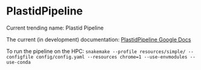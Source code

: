 # PlastidPipeline

Current trending name: Plastid Pipeline

The current (in development) documentation: [PlastidPipeline Google Docs](https://docs.google.com/document/d/1kSNYbWYWll7QQv1zzU0TqP_HkZW93I5C3cAuKrxtv6g/edit?usp=sharing)


To run the pipeline on the HPC: `snakemake --profile resources/simple/ --configfile config/config.yaml --resources chrome=1 --use-envmodules --use-conda`